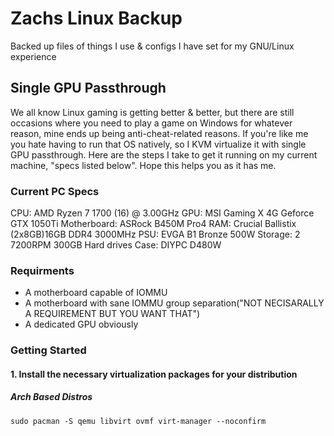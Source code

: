 # Zachs Linux Backup
Backed up files of things I use & configs I have set for my GNU/Linux experience


## Single GPU Passthrough
We all know Linux gaming is getting better & better, but there are still occasions where you need to play a game on Windows for whatever reason, mine ends up being anti-cheat-related reasons. If you're like me you hate having to run that OS natively, so I KVM virtualize it with single GPU passthrough. Here are the steps I take to get it running on my current machine, "specs listed below". Hope this helps you as it has me.

### Current PC Specs
CPU: AMD Ryzen 7 1700 (16) @ 3.00GHz
GPU: MSI Gaming X 4G Geforce GTX 1050Ti
Motherboard: ASRock B450M Pro4
RAM: Crucial Ballistix (2x8GB)16GB DDR4 3000MHz
PSU: EVGA B1 Bronze 500W
Storage: 2 7200RPM 300GB Hard drives
Case: DIYPC D480W

### Requirments
- A motherboard capable of IOMMU
- A motherboard with sane IOMMU group separation("NOT NECISARALLY A REQUIREMENT BUT YOU WANT THAT")
- A dedicated GPU obviously

### Getting Started
#### 1. Install the necessary virtualization packages for your distribution

##### Arch Based Distros
```
sudo pacman -S qemu libvirt ovmf virt-manager --noconfirm
```
